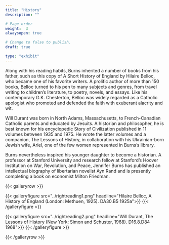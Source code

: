 ```yaml
---
title: "History"
description: ""

# Page order
weight:  3
alwaysopen: true

# Change to false to publish.
draft: true

type: "exhibit"
---
```

Along with his reading habits, Burns inherited a number of books from his father, such as this copy of A Short History of England by Hilaire Belloc, who became one of his favorite writers. A prolific author of more than 150 books, Belloc turned to his pen to many subjects and genres, from travel writing to children’s literature, to poetry, novels, and essays. Like his contemporary G.K. Chesterton, Belloc was widely regarded as a Catholic apologist who promoted and defended the faith with exuberant alacrity and wit.

Will Durant was born in North Adams, Massachusetts, to French-Canadian Catholic parents and educated by Jesuits. A historian and philosopher, he is best known for his encyclopedic Story of Civilization published in 11 volumes between 1935 and 1975. He wrote the latter volumes and a companion, The Lessons of History, in collaboration with his Ukrainian-born Jewish wife, Ariel, one of the few women represented in Burns’s library.

Burns nevertheless inspired his younger daughter to become a historian. A professor at Stanford University and research fellow at Stanford’s Hoover Institution on War, Revolution, and Peace, Jennifer Burns has published an intellectual biography of libertarian novelist Ayn Rand and is presently completing a book on economist Milton Friedman.

{{< galleryrow >}}

{{< galleryfigure src="../rightreading1.png"
           headline="Hilaire Belloc, A History of England (London: Methuen, 1925). DA30.B5 1925a">}}
{{< /galleryfigure >}}

{{< galleryfigure src="../rightreading2.png"
           headline="Will Durant, The Lessons of History (New York: Simon and Schuster, 1968). D16.8.D84 1968">}}
{{< /galleryfigure >}}

{{< /galleryrow >}}
